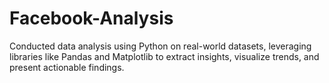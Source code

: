 # Facebook-Analysis
Conducted data analysis using Python on real-world datasets, leveraging libraries like Pandas and Matplotlib to extract insights, visualize trends, and present actionable findings.
